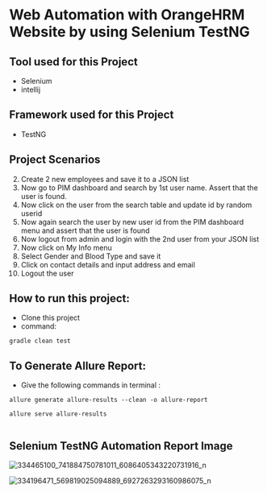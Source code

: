 # Web Automation with OrangeHRM Website by using Selenium TestNG



## Tool used for this Project
 - Selenium
 - intellij
 


## Framework used for this Project
 - TestNG


 ## Project Scenarios
 
2. Create 2 new employees and save it to a JSON list
3. Now go to PIM dashboard and search by 1st user name. Assert that the user is found.
4. Now click on the user from the search table and update id by random userid
5. Now again search the user by new user id from the PIM dashboard menu and assert that the user is found
6. Now logout from admin and login with the 2nd user from your JSON list
7. Now click on My Info menu
8. Select Gender and Blood Type and save it
9. Click on contact details and input address and email
10. Logout the user

 ## How to run this project:
 - Clone this project
 -  command:
  ```
 gradle clean test
 ```
 
  ## To Generate Allure Report: 
 - Give the following commands in terminal :
```
allure generate allure-results --clean -o allure-report
 ```
 ```
 allure serve allure-results
 
 
```


 
## Selenium TestNG Automation Report Image

![334465100_741884750781011_6086405343220731916_n](https://user-images.githubusercontent.com/123531000/222142900-4e522476-0e8c-4de5-b879-f1615ef5bb92.png)





![334196471_569819025094889_6927263293160986075_n](https://user-images.githubusercontent.com/123531000/222142878-19ed4abf-c4f4-4084-bfeb-e2dce0b2ec00.png)

